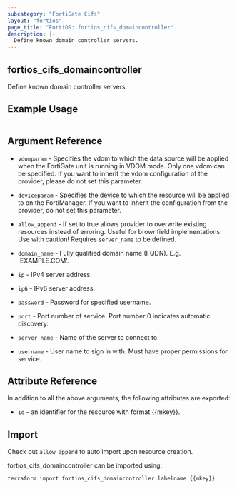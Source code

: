 ```yaml
---
subcategory: "FortiGate Cifs"
layout: "fortios"
page_title: "FortiOS: fortios_cifs_domaincontroller"
description: |-
  Define known domain controller servers.
---
```


## fortios_cifs_domaincontroller
Define known domain controller servers.

## Example Usage

```hcl

```

## Argument Reference
* `vdomparam` - Specifies the vdom to which the data source will be applied when the FortiGate unit is running in VDOM mode. Only one vdom can be specified. If you want to inherit the vdom configuration of the provider, please do not set this parameter.
* `deviceparam` - Specifies the device to which the resource will be applied to on the FortiManager. If you want to inherit the configuration from the provider, do not set this parameter.
* `allow_append` - If set to true allows provider to overwrite existing resources instead of erroring. Useful for brownfield implementations. Use with caution! Requires `server_name` to be defined.

* `domain_name` - Fully qualified domain name (FQDN). E.g. 'EXAMPLE.COM'.
* `ip` - IPv4 server address.
* `ip6` - IPv6 server address.
* `password` - Password for specified username.
* `port` - Port number of service. Port number 0 indicates automatic discovery.
* `server_name` - Name of the server to connect to.
* `username` - User name to sign in with. Must have proper permissions for service.

## Attribute Reference

In addition to all the above arguments, the following attributes are exported:
* `id` - an identifier for the resource with format {{mkey}}.

## Import

Check out `allow_append` to auto import upon resource creation.

fortios_cifs_domaincontroller can be imported using:
```sh
terraform import fortios_cifs_domaincontroller.labelname {{mkey}}
```
